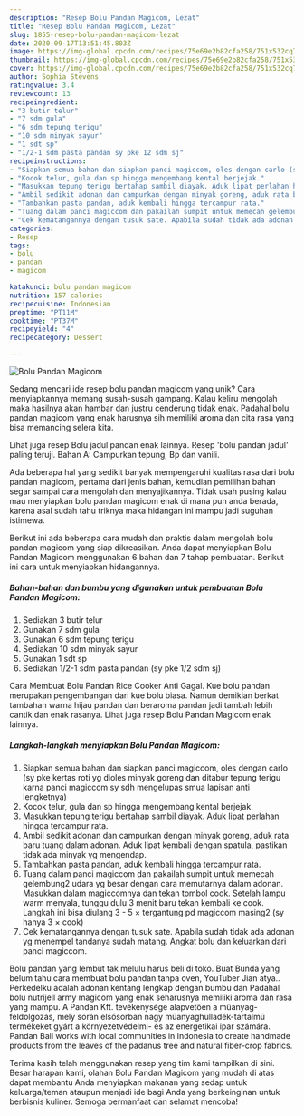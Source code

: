 ```yaml
---
description: "Resep Bolu Pandan Magicom, Lezat"
title: "Resep Bolu Pandan Magicom, Lezat"
slug: 1855-resep-bolu-pandan-magicom-lezat
date: 2020-09-17T13:51:45.803Z
image: https://img-global.cpcdn.com/recipes/75e69e2b82cfa258/751x532cq70/bolu-pandan-magicom-foto-resep-utama.jpg
thumbnail: https://img-global.cpcdn.com/recipes/75e69e2b82cfa258/751x532cq70/bolu-pandan-magicom-foto-resep-utama.jpg
cover: https://img-global.cpcdn.com/recipes/75e69e2b82cfa258/751x532cq70/bolu-pandan-magicom-foto-resep-utama.jpg
author: Sophia Stevens
ratingvalue: 3.4
reviewcount: 13
recipeingredient:
- "3 butir telur"
- "7 sdm gula"
- "6 sdm tepung terigu"
- "10 sdm minyak sayur"
- "1 sdt sp"
- "1/2-1 sdm pasta pandan sy pke 12 sdm sj"
recipeinstructions:
- "Siapkan semua bahan dan siapkan panci magiccom, oles dengan carlo (sy pke kertas roti yg dioles minyak goreng dan ditabur tepung terigu karna panci magiccom sy sdh mengelupas smua lapisan anti lengketnya)"
- "Kocok telur, gula dan sp hingga mengembang kental berjejak."
- "Masukkan tepung terigu bertahap sambil diayak. Aduk lipat perlahan hingga tercampur rata."
- "Ambil sedikit adonan dan campurkan dengan minyak goreng, aduk rata baru tuang dalam adonan. Aduk lipat kembali dengan spatula, pastikan tidak ada minyak yg mengendap."
- "Tambahkan pasta pandan, aduk kembali hingga tercampur rata."
- "Tuang dalam panci magiccom dan pakailah sumpit untuk memecah gelembung2 udara yg besar dengan cara memutarnya dalam adonan. Masukkan dalam magiccomnya dan tekan tombol cook. Setelah lampu warm menyala, tunggu dulu 3 menit baru tekan kembali ke cook. Langkah ini bisa diulang 3 - 5 × tergantung pd magiccom masing2 (sy hanya 3 × cook)"
- "Cek kematangannya dengan tusuk sate. Apabila sudah tidak ada adonan yg menempel tandanya sudah matang. Angkat bolu dan keluarkan dari panci magiccom."
categories:
- Resep
tags:
- bolu
- pandan
- magicom

katakunci: bolu pandan magicom 
nutrition: 157 calories
recipecuisine: Indonesian
preptime: "PT11M"
cooktime: "PT37M"
recipeyield: "4"
recipecategory: Dessert

---
```



![Bolu Pandan Magicom](https://img-global.cpcdn.com/recipes/75e69e2b82cfa258/751x532cq70/bolu-pandan-magicom-foto-resep-utama.jpg)

Sedang mencari ide resep bolu pandan magicom yang unik? Cara menyiapkannya memang susah-susah gampang. Kalau keliru mengolah maka hasilnya akan hambar dan justru cenderung tidak enak. Padahal bolu pandan magicom yang enak harusnya sih memiliki aroma dan cita rasa yang bisa memancing selera kita.

Lihat juga resep Bolu jadul pandan enak lainnya. Resep &#39;bolu pandan jadul&#39; paling teruji. Bahan A: Campurkan tepung, Bp dan vanili.

Ada beberapa hal yang sedikit banyak mempengaruhi kualitas rasa dari bolu pandan magicom, pertama dari jenis bahan, kemudian pemilihan bahan segar sampai cara mengolah dan menyajikannya. Tidak usah pusing kalau mau menyiapkan bolu pandan magicom enak di mana pun anda berada, karena asal sudah tahu triknya maka hidangan ini mampu jadi suguhan istimewa.


Berikut ini ada beberapa cara mudah dan praktis dalam mengolah bolu pandan magicom yang siap dikreasikan. Anda dapat menyiapkan Bolu Pandan Magicom menggunakan 6 bahan dan 7 tahap pembuatan. Berikut ini cara untuk menyiapkan hidangannya.

<!--inarticleads1-->

##### Bahan-bahan dan bumbu yang digunakan untuk pembuatan Bolu Pandan Magicom:

1. Sediakan 3 butir telur
1. Gunakan 7 sdm gula
1. Gunakan 6 sdm tepung terigu
1. Sediakan 10 sdm minyak sayur
1. Gunakan 1 sdt sp
1. Sediakan 1/2-1 sdm pasta pandan (sy pke 1/2 sdm sj)


Cara Membuat Bolu Pandan Rice Cooker Anti Gagal. Kue bolu pandan merupakan pengembangan dari kue bolu biasa. Namun demikian berkat tambahan warna hijau pandan dan beraroma pandan jadi tambah lebih cantik dan enak rasanya. Lihat juga resep Bolu Pandan Magicom enak lainnya. 

<!--inarticleads2-->

##### Langkah-langkah menyiapkan Bolu Pandan Magicom:

1. Siapkan semua bahan dan siapkan panci magiccom, oles dengan carlo (sy pke kertas roti yg dioles minyak goreng dan ditabur tepung terigu karna panci magiccom sy sdh mengelupas smua lapisan anti lengketnya)
1. Kocok telur, gula dan sp hingga mengembang kental berjejak.
1. Masukkan tepung terigu bertahap sambil diayak. Aduk lipat perlahan hingga tercampur rata.
1. Ambil sedikit adonan dan campurkan dengan minyak goreng, aduk rata baru tuang dalam adonan. Aduk lipat kembali dengan spatula, pastikan tidak ada minyak yg mengendap.
1. Tambahkan pasta pandan, aduk kembali hingga tercampur rata.
1. Tuang dalam panci magiccom dan pakailah sumpit untuk memecah gelembung2 udara yg besar dengan cara memutarnya dalam adonan. Masukkan dalam magiccomnya dan tekan tombol cook. Setelah lampu warm menyala, tunggu dulu 3 menit baru tekan kembali ke cook. Langkah ini bisa diulang 3 - 5 × tergantung pd magiccom masing2 (sy hanya 3 × cook)
1. Cek kematangannya dengan tusuk sate. Apabila sudah tidak ada adonan yg menempel tandanya sudah matang. Angkat bolu dan keluarkan dari panci magiccom.


Bolu pandan yang lembut tak melulu harus beli di toko. Buat Bunda yang belum tahu cara membuat bolu pandan tanpa oven, YouTuber Jian atya.. Perkedelku adalah adonan kentang lengkap dengan bumbu dan Padahal bolu nutrijell army magicom yang enak seharusnya memiliki aroma dan rasa yang mampu. A Pandan Kft. tevékenysége alapvetően a műanyag-feldolgozás, mely során elsősorban nagy műanyaghulladék-tartalmú termékeket gyárt a környezetvédelmi- és az energetikai ipar számára. Pandan Bali works with local communities in Indonesia to create handmade products from the leaves of the padanus tree and natural fiber-crop fabrics. 

Terima kasih telah menggunakan resep yang tim kami tampilkan di sini. Besar harapan kami, olahan Bolu Pandan Magicom yang mudah di atas dapat membantu Anda menyiapkan makanan yang sedap untuk keluarga/teman ataupun menjadi ide bagi Anda yang berkeinginan untuk berbisnis kuliner. Semoga bermanfaat dan selamat mencoba!
